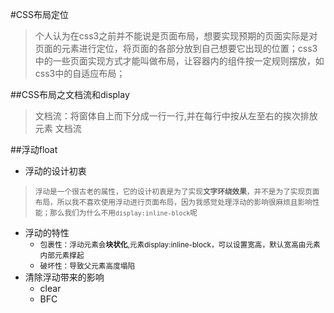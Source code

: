 #CSS布局定位
> 个人认为在css3之前并不能说是页面布局，想要实现预期的页面实际是对页面的元素进行定位，将页面的各部分放到自己想要它出现的位置；css3中的一些页面实现方式才能叫做布局，让容器内的组件按一定规则摆放，如css3中的自适应布局；

##CSS布局之文档流和display
> 文档流：将窗体自上而下分成一行一行,并在每行中按从左至右的挨次排放元素
文档流


##浮动float

+ 浮动的设计初衷
> <small>浮动是一个很古老的属性，它的设计初衷是为了实现**文字环绕效果**，并不是为了实现页面布局，所以我不喜欢使用浮动进行页面布局，因为我感觉处理浮动的影响很麻烦且影响性能；那么我们为什么不用`display:inline-block`呢</small>
+ 浮动的特性
	* <small>包裹性：浮动元素会**块状化**,元素display:inline-block，可以设置宽高，默认宽高由元素内部元素撑起</small>
	* <small>破坏性：导致父元素高度塌陷</small>
+ 清除浮动带来的影响
	* clear
	* BFC